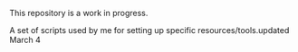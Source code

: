This repository is a work in progress.

A set of scripts used by me for setting up specific resources/tools.updated March 4
